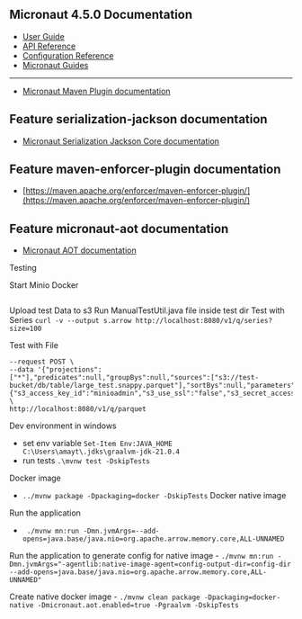 ## Micronaut 4.5.0 Documentation

- [User Guide](https://docs.micronaut.io/4.5.0/guide/index.html)
- [API Reference](https://docs.micronaut.io/4.5.0/api/index.html)
- [Configuration Reference](https://docs.micronaut.io/4.5.0/guide/configurationreference.html)
- [Micronaut Guides](https://guides.micronaut.io/index.html)
---

- [Micronaut Maven Plugin documentation](https://micronaut-projects.github.io/micronaut-maven-plugin/latest/)
## Feature serialization-jackson documentation

- [Micronaut Serialization Jackson Core documentation](https://micronaut-projects.github.io/micronaut-serialization/latest/guide/)


## Feature maven-enforcer-plugin documentation

- [https://maven.apache.org/enforcer/maven-enforcer-plugin/](https://maven.apache.org/enforcer/maven-enforcer-plugin/)


## Feature micronaut-aot documentation

- [Micronaut AOT documentation](https://micronaut-projects.github.io/micronaut-aot/latest/guide/)



Testing

Start Minio Docker
```docker run    -p 9000:9000    -p 9090:9090    --name minio2    quay.io/minio/minio:latest server /data --console-address ":9090"
```

Upload test Data to s3 
 Run ManualTestUtil.java file inside test dir
Test with Series
``` curl -v --output s.arrow http://localhost:8080/v1/q/series?size=100 ```

Test with File
```curl -v --output count.arrow -H "Content-Type: application/json" \
--request POST \
--data '{"projections":["*"],"predicates":null,"groupBys":null,"sources":["s3://test-bucket/db/table/large_test.snappy.parquet"],"sortBys":null,"parameters":{"s3_access_key_id":"minioadmin","s3_use_ssl":"false","s3_secret_access_key":"minioadmin","s3_endpoint":"localhost:9000"},"limit":null}' \
http://localhost:8080/v1/q/parquet 
```


Dev environment in windows 
  - set env variable 
    ```Set-Item Env:JAVA_HOME  C:\Users\amayt\.jdks\graalvm-jdk-21.0.4```
  - run tests
    ```.\mvnw test -DskipTests```

Docker image 
  - ```../mvnw package -Dpackaging=docker -DskipTests```
Docker native image

Run the application 
  - ``` ./mvnw mn:run -Dmn.jvmArgs=--add-opens=java.base/java.nio=org.apache.arrow.memory.core,ALL-UNNAMED```

Run the application to generate config for native image
    -   ```./mvnw mn:run -Dmn.jvmArgs="-agentlib:native-image-agent=config-output-dir=config-dir --add-opens=java.base/java.nio=org.apache.arrow.memory.core,ALL-UNNAMED"```

Create native docker image 
    - ```./mvnw clean package -Dpackaging=docker-native -Dmicronaut.aot.enabled=true -Pgraalvm -DskipTests```